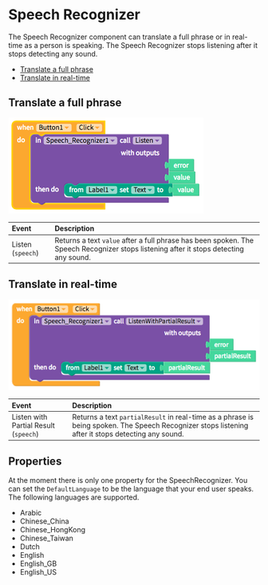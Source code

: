 # Speech Recognizer

The Speech Recognizer component can translate a full phrase or in real-time as a person is speaking. The Speech Recognizer stops listening after it stops detecting any sound.

* [Translate a full phrase](speech-recognizer.md#recognize-a-full-phrase)
* [Translate in real-time](https://github.com/thunkable/thunkable-docs/tree/4a752596e288fca776105e94dc5e863bb9a3e25a/Recognize%20in%20real-time/README.md)

## Translate a full phrase

![](.gitbook/assets/speech-recognizer-fig-1.png)

| Event | Description |
| :--- | :--- |
| Listen \(`speech`\) | Returns a text `value` after a full phrase has been spoken. The Speech Recognizer stops listening after it stops detecting any sound. |

## Translate in real-time

![](.gitbook/assets/speech-recognizer-fig-2.png)

| Event | Description |
| :--- | :--- |
| Listen with Partial Result  \(`speech`\) | Returns a text `partialResult` in real-time as a phrase is being spoken. The Speech Recognizer stops listening after it stops detecting any sound. |

## Properties

At the moment there is only one property for the SpeechRecognizer. You can set the `DefaultLanguage` to be the language that your end user speaks. The following languages are supported.

* Arabic
* Chinese\_China
* Chinese\_HongKong
* Chinese\_Taiwan
* Dutch
* English
* English\_GB
* English\_US

